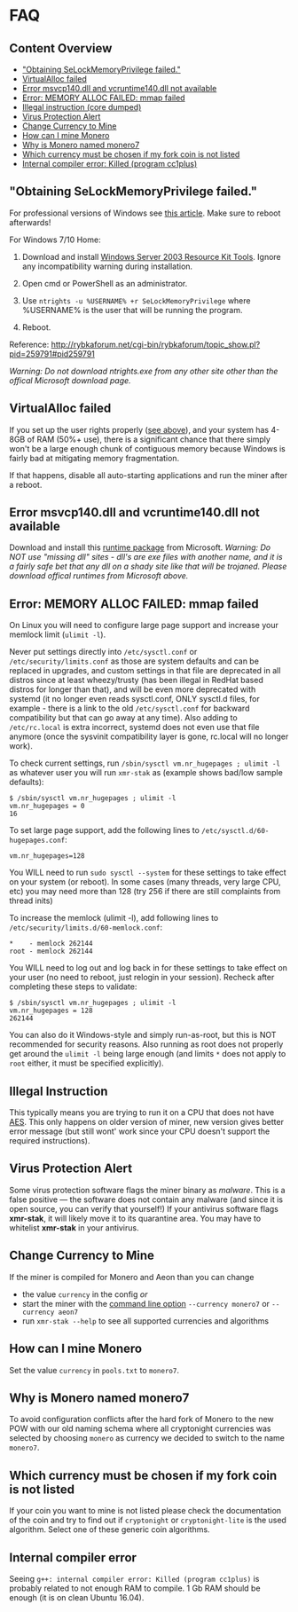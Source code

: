 # FAQ

## Content Overview
* ["Obtaining SeLockMemoryPrivilege failed."](#obtaining-selockmemoryprivilege-failed)
* [VirtualAlloc failed](#virtualalloc-failed)
* [Error msvcp140.dll and vcruntime140.dll not available](#error-msvcp140dll-and-vcruntime140dll-not-available)
* [Error: MEMORY ALLOC FAILED: mmap failed](#error-memory-alloc-failed-mmap-failed)
* [Illegal instruction (core dumped)](#illegal-instruction)
* [Virus Protection Alert](#virus-protection-alert)
* [Change Currency to Mine](#change-currency-to-mine)
* [How can I mine Monero](#how-can-i-mine-monero)
* [Why is Monero named monero7](#why-is-monero-named-monero7)
* [Which currency must be chosen if my fork coin is not listed](#which-currency-must-be-chosen-if-my-fork-coin-is-not-listed)
* [Internal compiler error: Killed (program cc1plus)](#internal-compiler-error)

## "Obtaining SeLockMemoryPrivilege failed."

For professional versions of Windows see [this article](https://msdn.microsoft.com/en-gb/library/ms190730.aspx).
Make sure to reboot afterwards!

For Windows 7/10 Home:

1) Download and install [Windows Server 2003 Resource Kit Tools](https://www.microsoft.com/en-us/download/details.aspx?id=17657). Ignore any incompatibility warning during installation.

2) Open cmd or PowerShell as an administrator.

3) Use `ntrights -u %USERNAME% +r SeLockMemoryPrivilege` where %USERNAME% is the user that will be running the program.

4) Reboot.

Reference: http://rybkaforum.net/cgi-bin/rybkaforum/topic_show.pl?pid=259791#pid259791

*Warning: Do not download ntrights.exe from any other site other than the offical Microsoft download page.*

## VirtualAlloc failed

If you set up the user rights properly ([see above](https://github.com/fireice-uk/xmr-stak/blob/master/doc/FAQ.md#selockmemoryprivilege-failed)), and your system has 4-8GB of RAM (50%+ use), there is a significant chance that there simply won't be a large enough chunk of contiguous memory because Windows is fairly bad at mitigating memory fragmentation.

If that happens, disable all auto-starting applications and run the miner after a reboot.

## Error msvcp140.dll and vcruntime140.dll not available

Download and install this [runtime package](https://go.microsoft.com/fwlink/?LinkId=746572) from Microsoft.  *Warning: Do NOT use "missing dll" sites - dll's are exe files with another name, and it is a fairly safe bet that any dll on a shady site like that will be trojaned.  Please download offical runtimes from Microsoft above.*


## Error: MEMORY ALLOC FAILED: mmap failed

On Linux you will need to configure large page support and increase your memlock limit (`ulimit -l`).

Never put settings directly into `/etc/sysctl.conf` or `/etc/security/limits.conf` as those are system defaults and can be replaced in upgrades, and custom settings in that file are deprecated in all distros since at least wheezy/trusty (has been illegal in RedHat based distros for longer than that), and will be even more deprecated with systemd (it no longer even reads sysctl.conf, ONLY sysctl.d files, for example - there is a link to the old `/etc/sysctl.conf` for backward compatibility but that can go away at any time).  Also adding to `/etc/rc.local` is extra incorrect, systemd does not even use that file anymore (once the sysvinit compatibility layer is gone, rc.local will no longer work).

To check current settings, run `/sbin/sysctl vm.nr_hugepages ; ulimit -l` as whatever user you will run `xmr-stak` as (example shows bad/low sample defaults):

    $ /sbin/sysctl vm.nr_hugepages ; ulimit -l
    vm.nr_hugepages = 0
    16

To set large page support, add the following lines to `/etc/sysctl.d/60-hugepages.conf`:

    vm.nr_hugepages=128

You WILL need to run `sudo sysctl --system` for these settings to take effect on your system (or reboot).  In some cases (many threads, very large CPU, etc) you may need more than 128 (try 256 if there are still complaints from thread inits)

To increase the memlock (ulimit -l), add following lines to `/etc/security/limits.d/60-memlock.conf`:

    *    - memlock 262144
    root - memlock 262144

You WILL need to log out and log back in for these settings to take effect on your user (no need to reboot, just relogin in your session).
Recheck after completing these steps to validate:

    $ /sbin/sysctl vm.nr_hugepages ; ulimit -l
    vm.nr_hugepages = 128
    262144

You can also do it Windows-style and simply run-as-root, but this is NOT recommended for security reasons.  Also running as root does not properly get around the `ulimit -l` being large enough (and limits `*` does not apply to `root` either, it must be specified explicitly).

## Illegal Instruction

This typically means you are trying to run it on a CPU that does not have [AES](https://en.wikipedia.org/wiki/AES_instruction_set).  This only happens on older version of miner, new version gives better error message (but still wont' work since your CPU doesn't support the required instructions).

## Virus Protection Alert

Some virus protection software flags the miner binary as *malware*. This is a false positive — the software does not contain any malware (and since it is open source, you can verify that yourself!)
If your antivirus software flags **xmr-stak**, it will likely move it to its quarantine area. You may have to whitelist **xmr-stak** in your antivirus.

## Change Currency to Mine

If the miner is compiled for Monero and Aeon than you can change
 - the value `currency` in the config *or*
 - start the miner with the [command line option](usage.md) `--currency monero7` or `--currency aeon7`
 - run `xmr-stak --help` to see all supported currencies and algorithms

## How can I mine Monero

Set the value `currency` in `pools.txt` to `monero7`.

## Why is Monero named monero7

To avoid configuration conflicts after the hard fork of Monero to the new POW with our old naming schema where all cryptonight currencies was selected by choosing `monero` as currency we decided to switch to the name `monero7`.

## Which currency must be chosen if my fork coin is not listed

If your coin you want to mine is not listed please check the documentation of the coin and try to find out if `cryptonight` or `cryptonight-lite` is the used algorithm.
Select one of these generic coin algorithms.

## Internal compiler error

Seeing `g++: internal compiler error: Killed (program cc1plus)` is probably related to not enough RAM to compile. 1 Gb RAM should be enough (it is on clean Ubuntu 16.04).
